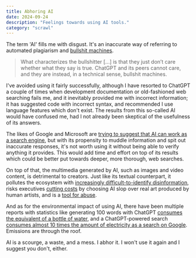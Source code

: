 ```yaml
---
title: Abhoring AI
date: 2024-09-24
description: "Feelings towards using AI tools."
category: "scrawl"
---
```


The term 'AI' fills me with disgust. It's an inaccurate way of referring to automated plagiarism and [bullshit machines](https://www.scientificamerican.com/article/chatgpt-isnt-hallucinating-its-bullshitting/).

> What characterizes the bullshitter [...] is that they just don’t care whether what they say is true. ChatGPT and its peers cannot care, and they are instead, in a technical sense, bullshit machines.

I've avoided using it fairly successfully, although I have resorted to ChatGPT a couple of times when development documentation or old-fashioned web searching fails me, and it inevitably provided me with incorrect information; it has suggested code with incorrect syntax, and recommended I use language features which don't exist. The results from this so-called AI would have confused me, had I not already been skeptical of the usefulness of its answers.

The likes of Google and Microsoft are [trying to suggest that AI can work as a search engine](https://www.theverge.com/2023/2/9/23592647/ai-search-bing-bard-chatgpt-microsoft-google-problems-challenges), but with its propensity to muddle information and spit out inaccurate responses, it's not worth using it without being able to verify anything it provides. This would add time and effort on top of its results which could be better put towards deeper, more thorough, web searches. 

On top of that, the multimedia generated by AI, such as images and video content, is detrimental to creators. Just like its textual counterpart, it pollutes the ecosystem with [increasingly difficult-to-identify disinformation](https://www.technologyreview.com/2023/10/04/1080801/generative-ai-boosting-disinformation-and-propaganda-freedom-house/), risks executives [cutting costs](https://www.businessinsider.com/ai-taking-jobs-fears-artists-say-already-happening-2023-10) by choosing AI slop over real art produced by human artists, and is a [tool for abuse](https://www.404media.co/1-in-10-minors-say-their-friends-use-ai-to-generate-nudes-of-other-kids-survey-finds/).

And as for the environmental impact of using AI, there have been multiple reports with statistics like generating 100 words with ChatGPT [consumes the equivalent of a bottle of water](https://www.washingtonpost.com/technology/2024/09/18/energy-ai-use-electricity-water-data-centers/), and a ChatGPT-powered search [consumes almost 10 times the amount of electricity as a search on Google](https://www.washingtonpost.com/business/2024/06/21/artificial-intelligence-nuclear-fusion-climate/). Emissions are through the roof.

AI is a scourge, a waste, and a mess. I abhor it. I won't use it again and I suggest you don't, either.
